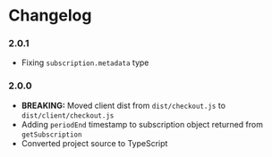# Changelog

### 2.0.1

- Fixing `subscription.metadata` type

### 2.0.0

- **BREAKING:** Moved client dist from `dist/checkout.js` to `dist/client/checkout.js`
- Adding `periodEnd` timestamp to subscription object returned from `getSubscription`
- Converted project source to TypeScript
